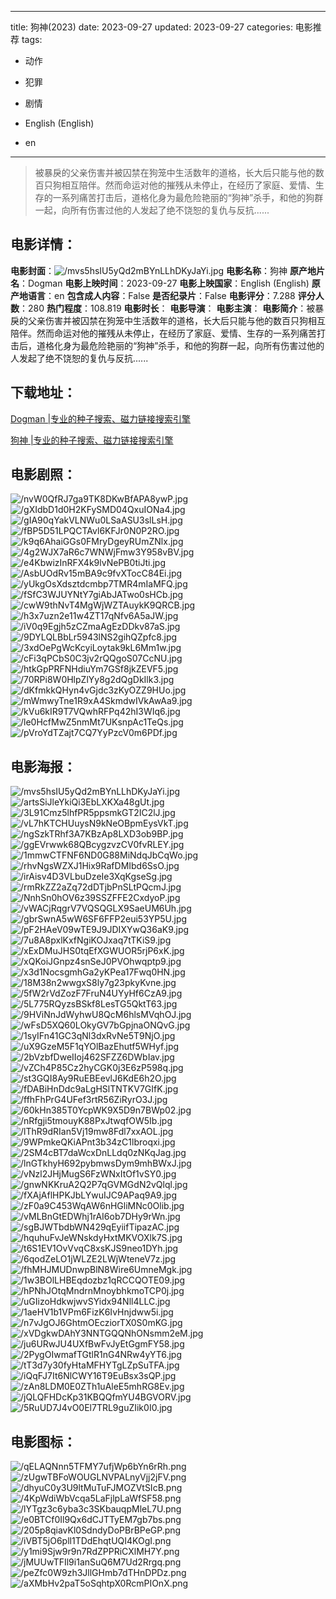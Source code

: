 
---
title: 狗神(2023)
date: 2023-09-27
updated: 2023-09-27
categories: 电影推荐
tags:
- 动作
- 犯罪
- 剧情

- English (English)
- en
---


> 被暴戾的父亲伤害并被囚禁在狗笼中生活数年的道格，长大后只能与他的数百只狗相互陪伴。然而命运对他的摧残从未停止，在经历了家庭、爱情、生存的一系列痛苦打击后，道格化身为最危险艳丽的“狗神”杀手，和他的狗群一起，向所有伤害过他的人发起了绝不饶恕的复仇与反抗......

## **电影详情**：

**电影封面**：<img src="https://image.tmdb.org/t/p/w200/mvs5hsIU5yQd2mBYnLLhDKyJaYi.jpg" alt="/mvs5hsIU5yQd2mBYnLLhDKyJaYi.jpg" title="/mvs5hsIU5yQd2mBYnLLhDKyJaYi.jpg">
**电影名称**：狗神
**原产地片名**：Dogman
**电影上映时间**：2023-09-27
**电影上映国家**：English (English)
**原产地语言**：en
**包含成人内容**：False
**是否纪录片**：False
**电影评分**：7.288
**评分人数**：280
**热门程度**：108.819
**电影时长**：
**电影导演**：
**电影主演**：
**电影简介**：被暴戾的父亲伤害并被囚禁在狗笼中生活数年的道格，长大后只能与他的数百只狗相互陪伴。然而命运对他的摧残从未停止，在经历了家庭、爱情、生存的一系列痛苦打击后，道格化身为最危险艳丽的“狗神”杀手，和他的狗群一起，向所有伤害过他的人发起了绝不饶恕的复仇与反抗......

## **下载地址**：
[Dogman |专业的种子搜索、磁力链接搜索引擎](https://movie.amd794.com:2083/?search=Dogman&ordering=&mode=match_phrase&page_size=10&page=1)

[狗神 |专业的种子搜索、磁力链接搜索引擎](https://movie.amd794.com:2083/?search=%E7%8B%97%E7%A5%9E&ordering=&mode=match_phrase&page_size=10&page=1)
 

## **电影剧照**：
<img src="https://image.tmdb.org/t/p/original/nvW0QfRJ7ga9TK8DKwBfAPA8ywP.jpg" alt="/nvW0QfRJ7ga9TK8DKwBfAPA8ywP.jpg" title="/nvW0QfRJ7ga9TK8DKwBfAPA8ywP.jpg"><img src="https://image.tmdb.org/t/p/original/gXIdbD1d0H2KFySMD04QxuIONa4.jpg" alt="/gXIdbD1d0H2KFySMD04QxuIONa4.jpg" title="/gXIdbD1d0H2KFySMD04QxuIONa4.jpg"><img src="https://image.tmdb.org/t/p/original/gIA90qYakVLNWu0LSaASU3slLsH.jpg" alt="/gIA90qYakVLNWu0LSaASU3slLsH.jpg" title="/gIA90qYakVLNWu0LSaASU3slLsH.jpg"><img src="https://image.tmdb.org/t/p/original/fBP5D51LPQCTAvl6KFJr0N0P2RO.jpg" alt="/fBP5D51LPQCTAvl6KFJr0N0P2RO.jpg" title="/fBP5D51LPQCTAvl6KFJr0N0P2RO.jpg"><img src="https://image.tmdb.org/t/p/original/k9q6AhaiGGs0FMryDgeyRUmZNlx.jpg" alt="/k9q6AhaiGGs0FMryDgeyRUmZNlx.jpg" title="/k9q6AhaiGGs0FMryDgeyRUmZNlx.jpg"><img src="https://image.tmdb.org/t/p/original/4g2WJX7aR6c7WNWjFmw3Y958vBV.jpg" alt="/4g2WJX7aR6c7WNWjFmw3Y958vBV.jpg" title="/4g2WJX7aR6c7WNWjFmw3Y958vBV.jpg"><img src="https://image.tmdb.org/t/p/original/e4KbwizInRFX4k9lvNePB0tiJti.jpg" alt="/e4KbwizInRFX4k9lvNePB0tiJti.jpg" title="/e4KbwizInRFX4k9lvNePB0tiJti.jpg"><img src="https://image.tmdb.org/t/p/original/AsbUOdRv15mBA9c9fvXTocC84Ei.jpg" alt="/AsbUOdRv15mBA9c9fvXTocC84Ei.jpg" title="/AsbUOdRv15mBA9c9fvXTocC84Ei.jpg"><img src="https://image.tmdb.org/t/p/original/yUkgOsXdsztdcmbp7TMR4mIaMFQ.jpg" alt="/yUkgOsXdsztdcmbp7TMR4mIaMFQ.jpg" title="/yUkgOsXdsztdcmbp7TMR4mIaMFQ.jpg"><img src="https://image.tmdb.org/t/p/original/fSfC3WJUYNtY7giAbJATwo0sHCb.jpg" alt="/fSfC3WJUYNtY7giAbJATwo0sHCb.jpg" title="/fSfC3WJUYNtY7giAbJATwo0sHCb.jpg"><img src="https://image.tmdb.org/t/p/original/cwW9thNvT4MgWjWZTAuykK9QRCB.jpg" alt="/cwW9thNvT4MgWjWZTAuykK9QRCB.jpg" title="/cwW9thNvT4MgWjWZTAuykK9QRCB.jpg"><img src="https://image.tmdb.org/t/p/original/h3x7uzn2e11w4ZT17qNfv6A5aJW.jpg" alt="/h3x7uzn2e11w4ZT17qNfv6A5aJW.jpg" title="/h3x7uzn2e11w4ZT17qNfv6A5aJW.jpg"><img src="https://image.tmdb.org/t/p/original/iV0q9Egjh5zCZmaAgEzDDkv87aS.jpg" alt="/iV0q9Egjh5zCZmaAgEzDDkv87aS.jpg" title="/iV0q9Egjh5zCZmaAgEzDDkv87aS.jpg"><img src="https://image.tmdb.org/t/p/original/9DYLQLBbLr5943lNS2gihQZpfc8.jpg" alt="/9DYLQLBbLr5943lNS2gihQZpfc8.jpg" title="/9DYLQLBbLr5943lNS2gihQZpfc8.jpg"><img src="https://image.tmdb.org/t/p/original/3xdOePgWcKcyiLoytak9kL6Mm1w.jpg" alt="/3xdOePgWcKcyiLoytak9kL6Mm1w.jpg" title="/3xdOePgWcKcyiLoytak9kL6Mm1w.jpg"><img src="https://image.tmdb.org/t/p/original/cFi3qPCbS0C3jv2rQQgoS07CcNU.jpg" alt="/cFi3qPCbS0C3jv2rQQgoS07CcNU.jpg" title="/cFi3qPCbS0C3jv2rQQgoS07CcNU.jpg"><img src="https://image.tmdb.org/t/p/original/htkGpPRFNHdiuYm7GSf8jkZEVF5.jpg" alt="/htkGpPRFNHdiuYm7GSf8jkZEVF5.jpg" title="/htkGpPRFNHdiuYm7GSf8jkZEVF5.jpg"><img src="https://image.tmdb.org/t/p/original/70RPi8W0HlpZlYy8g2dQgDkIlk3.jpg" alt="/70RPi8W0HlpZlYy8g2dQgDkIlk3.jpg" title="/70RPi8W0HlpZlYy8g2dQgDkIlk3.jpg"><img src="https://image.tmdb.org/t/p/original/dKfmkkQHyn4vGjdc3zKyOZZ9HUo.jpg" alt="/dKfmkkQHyn4vGjdc3zKyOZZ9HUo.jpg" title="/dKfmkkQHyn4vGjdc3zKyOZZ9HUo.jpg"><img src="https://image.tmdb.org/t/p/original/mWmwyTne1R9xA4SkmdwIVkAwAa9.jpg" alt="/mWmwyTne1R9xA4SkmdwIVkAwAa9.jpg" title="/mWmwyTne1R9xA4SkmdwIVkAwAa9.jpg"><img src="https://image.tmdb.org/t/p/original/kVu6kIR9T7VQwhRFPq42hI3WIq6.jpg" alt="/kVu6kIR9T7VQwhRFPq42hI3WIq6.jpg" title="/kVu6kIR9T7VQwhRFPq42hI3WIq6.jpg"><img src="https://image.tmdb.org/t/p/original/le0HcfMwZ5nmMt7UKsnpAc1TeQs.jpg" alt="/le0HcfMwZ5nmMt7UKsnpAc1TeQs.jpg" title="/le0HcfMwZ5nmMt7UKsnpAc1TeQs.jpg"><img src="https://image.tmdb.org/t/p/original/pVroYdTZajt7CQ7YyPzcV0m6PDf.jpg" alt="/pVroYdTZajt7CQ7YyPzcV0m6PDf.jpg" title="/pVroYdTZajt7CQ7YyPzcV0m6PDf.jpg">

## **电影海报**：
<img src="https://image.tmdb.org/t/p/original/mvs5hsIU5yQd2mBYnLLhDKyJaYi.jpg" alt="/mvs5hsIU5yQd2mBYnLLhDKyJaYi.jpg" title="/mvs5hsIU5yQd2mBYnLLhDKyJaYi.jpg"><img src="https://image.tmdb.org/t/p/original/artsSiJleYkiQi3EbLXKXa48gUt.jpg" alt="/artsSiJleYkiQi3EbLXKXa48gUt.jpg" title="/artsSiJleYkiQi3EbLXKXa48gUt.jpg"><img src="https://image.tmdb.org/t/p/original/3L91Cmz5lhfPR5ppsmkGT2IC2lJ.jpg" alt="/3L91Cmz5lhfPR5ppsmkGT2IC2lJ.jpg" title="/3L91Cmz5lhfPR5ppsmkGT2IC2lJ.jpg"><img src="https://image.tmdb.org/t/p/original/vL7hKTCHUuysN9kNeOBpmEysVkT.jpg" alt="/vL7hKTCHUuysN9kNeOBpmEysVkT.jpg" title="/vL7hKTCHUuysN9kNeOBpmEysVkT.jpg"><img src="https://image.tmdb.org/t/p/original/ngSzkTRhf3A7KBzAp8LXD3ob9BP.jpg" alt="/ngSzkTRhf3A7KBzAp8LXD3ob9BP.jpg" title="/ngSzkTRhf3A7KBzAp8LXD3ob9BP.jpg"><img src="https://image.tmdb.org/t/p/original/ggEVrwwk68QBcygzvzCV0fvRLEY.jpg" alt="/ggEVrwwk68QBcygzvzCV0fvRLEY.jpg" title="/ggEVrwwk68QBcygzvzCV0fvRLEY.jpg"><img src="https://image.tmdb.org/t/p/original/1mmwCTFNF6ND0G88MiNdqJbCqWo.jpg" alt="/1mmwCTFNF6ND0G88MiNdqJbCqWo.jpg" title="/1mmwCTFNF6ND0G88MiNdqJbCqWo.jpg"><img src="https://image.tmdb.org/t/p/original/rhvNgsWZXJ1Hix9RafDMIbd6SsO.jpg" alt="/rhvNgsWZXJ1Hix9RafDMIbd6SsO.jpg" title="/rhvNgsWZXJ1Hix9RafDMIbd6SsO.jpg"><img src="https://image.tmdb.org/t/p/original/irAisv4D3VLbuDzeIe3XqKgseSg.jpg" alt="/irAisv4D3VLbuDzeIe3XqKgseSg.jpg" title="/irAisv4D3VLbuDzeIe3XqKgseSg.jpg"><img src="https://image.tmdb.org/t/p/original/rmRkZZ2aZq72dDTjbPnSLtPQcmJ.jpg" alt="/rmRkZZ2aZq72dDTjbPnSLtPQcmJ.jpg" title="/rmRkZZ2aZq72dDTjbPnSLtPQcmJ.jpg"><img src="https://image.tmdb.org/t/p/original/NnhSn0hOV6z39SSZFFE2CxdyoP.jpg" alt="/NnhSn0hOV6z39SSZFFE2CxdyoP.jpg" title="/NnhSn0hOV6z39SSZFFE2CxdyoP.jpg"><img src="https://image.tmdb.org/t/p/original/vWACjRqgrV7VQSQGLX9SaeUM6Uh.jpg" alt="/vWACjRqgrV7VQSQGLX9SaeUM6Uh.jpg" title="/vWACjRqgrV7VQSQGLX9SaeUM6Uh.jpg"><img src="https://image.tmdb.org/t/p/original/gbrSwnA5wW6SF6FFP2eui53YP5U.jpg" alt="/gbrSwnA5wW6SF6FFP2eui53YP5U.jpg" title="/gbrSwnA5wW6SF6FFP2eui53YP5U.jpg"><img src="https://image.tmdb.org/t/p/original/pF2HAeV09wTE9J9JDIXYwQ36aK9.jpg" alt="/pF2HAeV09wTE9J9JDIXYwQ36aK9.jpg" title="/pF2HAeV09wTE9J9JDIXYwQ36aK9.jpg"><img src="https://image.tmdb.org/t/p/original/7u8A8pxlKxfNgiKOJxaq7tTKiS9.jpg" alt="/7u8A8pxlKxfNgiKOJxaq7tTKiS9.jpg" title="/7u8A8pxlKxfNgiKOJxaq7tTKiS9.jpg"><img src="https://image.tmdb.org/t/p/original/xExDMuJHS0tqEfXGWUOR5rjP6xK.jpg" alt="/xExDMuJHS0tqEfXGWUOR5rjP6xK.jpg" title="/xExDMuJHS0tqEfXGWUOR5rjP6xK.jpg"><img src="https://image.tmdb.org/t/p/original/xQKoiJGnpz4snSeJ0PVOhwqptp9.jpg" alt="/xQKoiJGnpz4snSeJ0PVOhwqptp9.jpg" title="/xQKoiJGnpz4snSeJ0PVOhwqptp9.jpg"><img src="https://image.tmdb.org/t/p/original/x3d1NocsgmhGa2yKPea17Fwq0HN.jpg" alt="/x3d1NocsgmhGa2yKPea17Fwq0HN.jpg" title="/x3d1NocsgmhGa2yKPea17Fwq0HN.jpg"><img src="https://image.tmdb.org/t/p/original/18M38n2wwgxS8ly7g23pkyKvne.jpg" alt="/18M38n2wwgxS8ly7g23pkyKvne.jpg" title="/18M38n2wwgxS8ly7g23pkyKvne.jpg"><img src="https://image.tmdb.org/t/p/original/5fW2rVdZozF7FruN4UYyHf6CzA9.jpg" alt="/5fW2rVdZozF7FruN4UYyHf6CzA9.jpg" title="/5fW2rVdZozF7FruN4UYyHf6CzA9.jpg"><img src="https://image.tmdb.org/t/p/original/5L775RQyzsBSkf8LesTG5QktT63.jpg" alt="/5L775RQyzsBSkf8LesTG5QktT63.jpg" title="/5L775RQyzsBSkf8LesTG5QktT63.jpg"><img src="https://image.tmdb.org/t/p/original/9HViNnJdWyhwU8QcM6hlsMVqhOJ.jpg" alt="/9HViNnJdWyhwU8QcM6hlsMVqhOJ.jpg" title="/9HViNnJdWyhwU8QcM6hlsMVqhOJ.jpg"><img src="https://image.tmdb.org/t/p/original/wFsD5XQ60LOkyGV7bGpjnaONQvG.jpg" alt="/wFsD5XQ60LOkyGV7bGpjnaONQvG.jpg" title="/wFsD5XQ60LOkyGV7bGpjnaONQvG.jpg"><img src="https://image.tmdb.org/t/p/original/1syIFn41GC3qNl3dxRvNe5T9NjO.jpg" alt="/1syIFn41GC3qNl3dxRvNe5T9NjO.jpg" title="/1syIFn41GC3qNl3dxRvNe5T9NjO.jpg"><img src="https://image.tmdb.org/t/p/original/uX9GzeM5F1qYOlBazEhutf5WHyf.jpg" alt="/uX9GzeM5F1qYOlBazEhutf5WHyf.jpg" title="/uX9GzeM5F1qYOlBazEhutf5WHyf.jpg"><img src="https://image.tmdb.org/t/p/original/2bVzbfDweIIoj462SFZZ6DWbIav.jpg" alt="/2bVzbfDweIIoj462SFZZ6DWbIav.jpg" title="/2bVzbfDweIIoj462SFZZ6DWbIav.jpg"><img src="https://image.tmdb.org/t/p/original/vZCh4P85Cz2hyCGK0j3E6zP598q.jpg" alt="/vZCh4P85Cz2hyCGK0j3E6zP598q.jpg" title="/vZCh4P85Cz2hyCGK0j3E6zP598q.jpg"><img src="https://image.tmdb.org/t/p/original/st3GQI8Ay9RuEBEevlJ6KdE6h2O.jpg" alt="/st3GQI8Ay9RuEBEevlJ6KdE6h2O.jpg" title="/st3GQI8Ay9RuEBEevlJ6KdE6h2O.jpg"><img src="https://image.tmdb.org/t/p/original/fDABiHnDdc9aLgHSlTNTKV7GIfK.jpg" alt="/fDABiHnDdc9aLgHSlTNTKV7GIfK.jpg" title="/fDABiHnDdc9aLgHSlTNTKV7GIfK.jpg"><img src="https://image.tmdb.org/t/p/original/ffhFhPrG4UFef3rtR56ZiRyrO3J.jpg" alt="/ffhFhPrG4UFef3rtR56ZiRyrO3J.jpg" title="/ffhFhPrG4UFef3rtR56ZiRyrO3J.jpg"><img src="https://image.tmdb.org/t/p/original/60kHn385T0YcpWK9X5D9n7BWp02.jpg" alt="/60kHn385T0YcpWK9X5D9n7BWp02.jpg" title="/60kHn385T0YcpWK9X5D9n7BWp02.jpg"><img src="https://image.tmdb.org/t/p/original/nRfgji5tmouyK88PxJtwqfOW5Ib.jpg" alt="/nRfgji5tmouyK88PxJtwqfOW5Ib.jpg" title="/nRfgji5tmouyK88PxJtwqfOW5Ib.jpg"><img src="https://image.tmdb.org/t/p/original/lThR9dRIan5Vj19mw8Fdl7xxAOL.jpg" alt="/lThR9dRIan5Vj19mw8Fdl7xxAOL.jpg" title="/lThR9dRIan5Vj19mw8Fdl7xxAOL.jpg"><img src="https://image.tmdb.org/t/p/original/9WPmkeQKiAPnt3b34zC1lbroqxi.jpg" alt="/9WPmkeQKiAPnt3b34zC1lbroqxi.jpg" title="/9WPmkeQKiAPnt3b34zC1lbroqxi.jpg"><img src="https://image.tmdb.org/t/p/original/2SM4cBT7daWcxDnLLdq0zNKqJag.jpg" alt="/2SM4cBT7daWcxDnLLdq0zNKqJag.jpg" title="/2SM4cBT7daWcxDnLLdq0zNKqJag.jpg"><img src="https://image.tmdb.org/t/p/original/lnGTkhyH692pybmwsDym9mhBWxJ.jpg" alt="/lnGTkhyH692pybmwsDym9mhBWxJ.jpg" title="/lnGTkhyH692pybmwsDym9mhBWxJ.jpg"><img src="https://image.tmdb.org/t/p/original/vNzl2JHjMugS6FzWNxItOf1vSY0.jpg" alt="/vNzl2JHjMugS6FzWNxItOf1vSY0.jpg" title="/vNzl2JHjMugS6FzWNxItOf1vSY0.jpg"><img src="https://image.tmdb.org/t/p/original/gnwNKKruA2Q2P7qGVMGdN2vQlql.jpg" alt="/gnwNKKruA2Q2P7qGVMGdN2vQlql.jpg" title="/gnwNKKruA2Q2P7qGVMGdN2vQlql.jpg"><img src="https://image.tmdb.org/t/p/original/fXAjAflHPKJbLYwuIJC9APaq9A9.jpg" alt="/fXAjAflHPKJbLYwuIJC9APaq9A9.jpg" title="/fXAjAflHPKJbLYwuIJC9APaq9A9.jpg"><img src="https://image.tmdb.org/t/p/original/zF0a9C453WqAW6nHGliMNc0Olib.jpg" alt="/zF0a9C453WqAW6nHGliMNc0Olib.jpg" title="/zF0a9C453WqAW6nHGliMNc0Olib.jpg"><img src="https://image.tmdb.org/t/p/original/vMLBnGtEDWhj1rAI6ob7DHy9rWn.jpg" alt="/vMLBnGtEDWhj1rAI6ob7DHy9rWn.jpg" title="/vMLBnGtEDWhj1rAI6ob7DHy9rWn.jpg"><img src="https://image.tmdb.org/t/p/original/sgBJWTbdbWN429qEyiifTipazAC.jpg" alt="/sgBJWTbdbWN429qEyiifTipazAC.jpg" title="/sgBJWTbdbWN429qEyiifTipazAC.jpg"><img src="https://image.tmdb.org/t/p/original/hquhuFvJeWNskdyHxtMKVOXlk7S.jpg" alt="/hquhuFvJeWNskdyHxtMKVOXlk7S.jpg" title="/hquhuFvJeWNskdyHxtMKVOXlk7S.jpg"><img src="https://image.tmdb.org/t/p/original/t6S1EV1OvVvqC8xsKJS9neo1DYh.jpg" alt="/t6S1EV1OvVvqC8xsKJS9neo1DYh.jpg" title="/t6S1EV1OvVvqC8xsKJS9neo1DYh.jpg"><img src="https://image.tmdb.org/t/p/original/6qodZeLO1jWLZE2LWjWteneV7z.jpg" alt="/6qodZeLO1jWLZE2LWjWteneV7z.jpg" title="/6qodZeLO1jWLZE2LWjWteneV7z.jpg"><img src="https://image.tmdb.org/t/p/original/fhMHJMUDnwpBlN8Wire6UmneMgk.jpg" alt="/fhMHJMUDnwpBlN8Wire6UmneMgk.jpg" title="/fhMHJMUDnwpBlN8Wire6UmneMgk.jpg"><img src="https://image.tmdb.org/t/p/original/1w3BOlLHBEqdozbz1qRCCQOTE09.jpg" alt="/1w3BOlLHBEqdozbz1qRCCQOTE09.jpg" title="/1w3BOlLHBEqdozbz1qRCCQOTE09.jpg"><img src="https://image.tmdb.org/t/p/original/hPNhJOtqMndrnMnoybhkmoTCP0j.jpg" alt="/hPNhJOtqMndrnMnoybhkmoTCP0j.jpg" title="/hPNhJOtqMndrnMnoybhkmoTCP0j.jpg"><img src="https://image.tmdb.org/t/p/original/uGIizoHdkwjwvSYidx94Nll4LLC.jpg" alt="/uGIizoHdkwjwvSYidx94Nll4LLC.jpg" title="/uGIizoHdkwjwvSYidx94Nll4LLC.jpg"><img src="https://image.tmdb.org/t/p/original/1aeHV1b1VPm6FizK6IvHnjdww5i.jpg" alt="/1aeHV1b1VPm6FizK6IvHnjdww5i.jpg" title="/1aeHV1b1VPm6FizK6IvHnjdww5i.jpg"><img src="https://image.tmdb.org/t/p/original/n7vJgOJ6GhtmOEcziorTX0S0mKG.jpg" alt="/n7vJgOJ6GhtmOEcziorTX0S0mKG.jpg" title="/n7vJgOJ6GhtmOEcziorTX0S0mKG.jpg"><img src="https://image.tmdb.org/t/p/original/xVDgkwDAhY3NNTGQQNhONsmm2eM.jpg" alt="/xVDgkwDAhY3NNTGQQNhONsmm2eM.jpg" title="/xVDgkwDAhY3NNTGQQNhONsmm2eM.jpg"><img src="https://image.tmdb.org/t/p/original/ju6URwJU4UXfBwFvJyEtGgmFY58.jpg" alt="/ju6URwJU4UXfBwFvJyEtGgmFY58.jpg" title="/ju6URwJU4UXfBwFvJyEtGgmFY58.jpg"><img src="https://image.tmdb.org/t/p/original/2PygOIwmafTGtlR1nG4NRw4yYT6.jpg" alt="/2PygOIwmafTGtlR1nG4NRw4yYT6.jpg" title="/2PygOIwmafTGtlR1nG4NRw4yYT6.jpg"><img src="https://image.tmdb.org/t/p/original/tT3d7y30fyHtaMFHYTgLZpSuTFA.jpg" alt="/tT3d7y30fyHtaMFHYTgLZpSuTFA.jpg" title="/tT3d7y30fyHtaMFHYTgLZpSuTFA.jpg"><img src="https://image.tmdb.org/t/p/original/iQqFJ7It6NlCWY16T9EuBsx3sQP.jpg" alt="/iQqFJ7It6NlCWY16T9EuBsx3sQP.jpg" title="/iQqFJ7It6NlCWY16T9EuBsx3sQP.jpg"><img src="https://image.tmdb.org/t/p/original/zAn8LDM0E0ZTh1uAleE5mhRG8Ev.jpg" alt="/zAn8LDM0E0ZTh1uAleE5mhRG8Ev.jpg" title="/zAn8LDM0E0ZTh1uAleE5mhRG8Ev.jpg"><img src="https://image.tmdb.org/t/p/original/jQLQFHDcKp31KBQQfmYU4BGVORV.jpg" alt="/jQLQFHDcKp31KBQQfmYU4BGVORV.jpg" title="/jQLQFHDcKp31KBQQfmYU4BGVORV.jpg"><img src="https://image.tmdb.org/t/p/original/5RuUD7J4vO0El7TRL9guZIik0I0.jpg" alt="/5RuUD7J4vO0El7TRL9guZIik0I0.jpg" title="/5RuUD7J4vO0El7TRL9guZIik0I0.jpg">

## **电影图标**：
<img src="https://image.tmdb.org/t/p/original/qELAQNnn5TFMY7ufjWp6bYn6rRh.png" alt="/qELAQNnn5TFMY7ufjWp6bYn6rRh.png" title="/qELAQNnn5TFMY7ufjWp6bYn6rRh.png"><img src="https://image.tmdb.org/t/p/original/zUgwTBFoWOUGLNVPALnyVjj2jFV.png" alt="/zUgwTBFoWOUGLNVPALnyVjj2jFV.png" title="/zUgwTBFoWOUGLNVPALnyVjj2jFV.png"><img src="https://image.tmdb.org/t/p/original/dhyuC0y3U9ltMuTuFJMOZVtSIcB.png" alt="/dhyuC0y3U9ltMuTuFJMOZVtSIcB.png" title="/dhyuC0y3U9ltMuTuFJMOZVtSIcB.png"><img src="https://image.tmdb.org/t/p/original/4KpWdiWbVcqa5LaFjlpLaWfSF58.png" alt="/4KpWdiWbVcqa5LaFjlpLaWfSF58.png" title="/4KpWdiWbVcqa5LaFjlpLaWfSF58.png"><img src="https://image.tmdb.org/t/p/original/lYTgz3c6yba3c3SKbauqpMleL7U.png" alt="/lYTgz3c6yba3c3SKbauqpMleL7U.png" title="/lYTgz3c6yba3c3SKbauqpMleL7U.png"><img src="https://image.tmdb.org/t/p/original/e0BTCf0Il9Qx6dCJTTyEM7gb7bs.png" alt="/e0BTCf0Il9Qx6dCJTTyEM7gb7bs.png" title="/e0BTCf0Il9Qx6dCJTTyEM7gb7bs.png"><img src="https://image.tmdb.org/t/p/original/205p8qiavKl0SdndyDoPBrBPeGP.png" alt="/205p8qiavKl0SdndyDoPBrBPeGP.png" title="/205p8qiavKl0SdndyDoPBrBPeGP.png"><img src="https://image.tmdb.org/t/p/original/iVBT5jO6pll1TDdEhqtUQI4KOgI.png" alt="/iVBT5jO6pll1TDdEhqtUQI4KOgI.png" title="/iVBT5jO6pll1TDdEhqtUQI4KOgI.png"><img src="https://image.tmdb.org/t/p/original/y1mi9Sjw9r9n7RdZPPRiCXlMH7Y.png" alt="/y1mi9Sjw9r9n7RdZPPRiCXlMH7Y.png" title="/y1mi9Sjw9r9n7RdZPPRiCXlMH7Y.png"><img src="https://image.tmdb.org/t/p/original/jMUUwTFIl9i1anSuQ6M7Ud2Rrgq.png" alt="/jMUUwTFIl9i1anSuQ6M7Ud2Rrgq.png" title="/jMUUwTFIl9i1anSuQ6M7Ud2Rrgq.png"><img src="https://image.tmdb.org/t/p/original/peZfc0W9zh3JllGHmb7dTHnDPDz.png" alt="/peZfc0W9zh3JllGHmb7dTHnDPDz.png" title="/peZfc0W9zh3JllGHmb7dTHnDPDz.png"><img src="https://image.tmdb.org/t/p/original/aXMbHv2paT5oSqhtpX0RcmPIOnX.png" alt="/aXMbHv2paT5oSqhtpX0RcmPIOnX.png" title="/aXMbHv2paT5oSqhtpX0RcmPIOnX.png">
